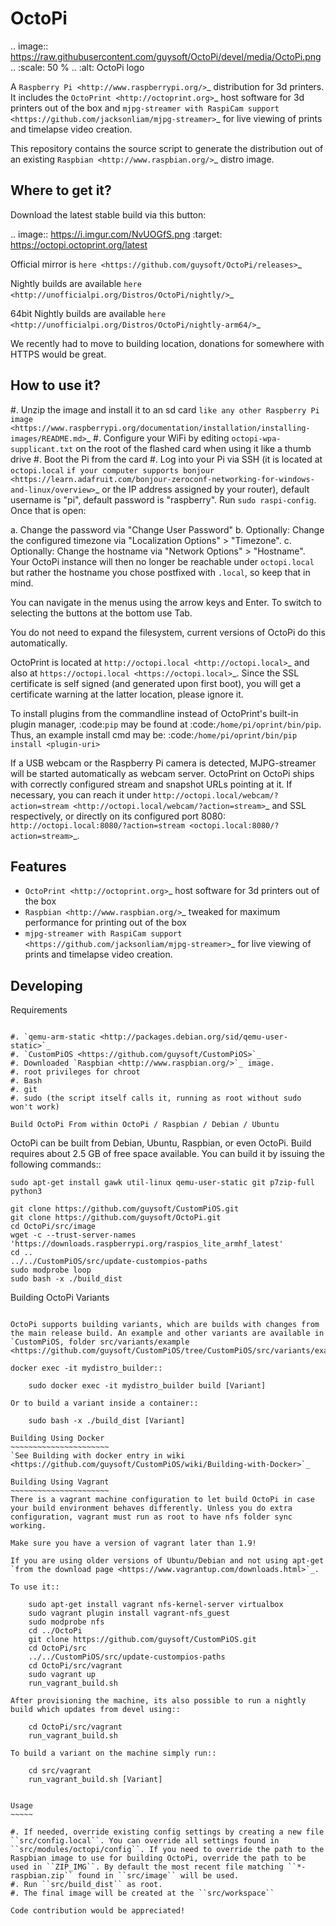 OctoPi
======

.. image:: https://raw.githubusercontent.com/guysoft/OctoPi/devel/media/OctoPi.png
.. :scale: 50 %
.. :alt: OctoPi logo

A `Raspberry Pi <http://www.raspberrypi.org/>`_ distribution for 3d printers. It includes the `OctoPrint <http://octoprint.org>`_ host software for 3d printers out of the box and `mjpg-streamer with RaspiCam support <https://github.com/jacksonliam/mjpg-streamer>`_ for live viewing of prints and timelapse video creation.

This repository contains the source script to generate the distribution out of an existing `Raspbian <http://www.raspbian.org/>`_ distro image.

Where to get it?
----------------

Download the latest stable build via this button:

.. image:: https://i.imgur.com/NvUOGfS.png
   :target: https://octopi.octoprint.org/latest

Official mirror is `here <https://github.com/guysoft/OctoPi/releases>`_

Nightly builds are available `here <http://unofficialpi.org/Distros/OctoPi/nightly/>`_

64bit Nightly builds are available `here <http://unofficialpi.org/Distros/OctoPi/nightly-arm64/>`_

We recently had to move to building location, donations for somewhere with HTTPS would be great.

How to use it?
--------------

#. Unzip the image and install it to an sd card `like any other Raspberry Pi image <https://www.raspberrypi.org/documentation/installation/installing-images/README.md>`_
#. Configure your WiFi by editing ``octopi-wpa-supplicant.txt`` on the root of the flashed card when using it like a thumb drive
#. Boot the Pi from the card
#. Log into your Pi via SSH (it is located at ``octopi.local`` `if your computer supports bonjour <https://learn.adafruit.com/bonjour-zeroconf-networking-for-windows-and-linux/overview>`_ or the IP address assigned by your router), default username is "pi", default password is "raspberry". Run ``sudo raspi-config``. Once that is open:

   a. Change the password via "Change User Password"
   b. Optionally: Change the configured timezone via "Localization Options" > "Timezone".
   c. Optionally: Change the hostname via "Network Options" > "Hostname". Your OctoPi instance will then no longer be reachable under ``octopi.local`` but rather the hostname you chose postfixed with ``.local``, so keep that in mind.
  
   You can navigate in the menus using the arrow keys and Enter. To switch to selecting the buttons at the bottom use Tab.
   
   You do not need to expand the filesystem, current versions of OctoPi do this automatically.

OctoPrint is located at `http://octopi.local <http://octopi.local>`_ and also at `https://octopi.local <https://octopi.local>`_. Since the SSL certificate is self signed (and generated upon first boot), you will get a certificate warning at the latter location, please ignore it.

To install plugins from the commandline instead of OctoPrint's built-in plugin manager, :code:`pip` may be found at :code:`/home/pi/oprint/bin/pip`.  Thus, an example install cmd may be:  :code:`/home/pi/oprint/bin/pip install <plugin-uri>`

If a USB webcam or the Raspberry Pi camera is detected, MJPG-streamer will be started automatically as webcam server. OctoPrint on OctoPi ships with correctly configured stream and snapshot URLs pointing at it. If necessary, you can reach it under `http://octopi.local/webcam/?action=stream <http://octopi.local/webcam/?action=stream>`_ and SSL respectively, or directly on its configured port 8080: `http://octopi.local:8080/?action=stream <octopi.local:8080/?action=stream>`_.


Features
--------

* `OctoPrint <http://octoprint.org>`_ host software for 3d printers out of the box
* `Raspbian <http://www.raspbian.org/>`_ tweaked for maximum performance for printing out of the box
* `mjpg-streamer with RaspiCam support <https://github.com/jacksonliam/mjpg-streamer>`_ for live viewing of prints and timelapse video creation.

Developing
----------

Requirements
~~~~~~~~~~~~

#. `qemu-arm-static <http://packages.debian.org/sid/qemu-user-static>`_
#. `CustomPiOS <https://github.com/guysoft/CustomPiOS>`_
#. Downloaded `Raspbian <http://www.raspbian.org/>`_ image.
#. root privileges for chroot
#. Bash
#. git
#. sudo (the script itself calls it, running as root without sudo won't work)

Build OctoPi From within OctoPi / Raspbian / Debian / Ubuntu
~~~~~~~~~~~~~~~~~~~~~~~~~~~~~~~~~~~~~~~~~~~~~~~~~~~~~~~~~~~~

OctoPi can be built from Debian, Ubuntu, Raspbian, or even OctoPi.
Build requires about 2.5 GB of free space available.
You can build it by issuing the following commands::

    sudo apt-get install gawk util-linux qemu-user-static git p7zip-full python3
    
    git clone https://github.com/guysoft/CustomPiOS.git
    git clone https://github.com/guysoft/OctoPi.git
    cd OctoPi/src/image
    wget -c --trust-server-names 'https://downloads.raspberrypi.org/raspios_lite_armhf_latest'
    cd ..
    ../../CustomPiOS/src/update-custompios-paths
    sudo modprobe loop
    sudo bash -x ./build_dist
    
Building OctoPi Variants
~~~~~~~~~~~~~~~~~~~~~~~~

OctoPi supports building variants, which are builds with changes from the main release build. An example and other variants are available in `CustomPiOS, folder src/variants/example <https://github.com/guysoft/CustomPiOS/tree/CustomPiOS/src/variants/example>`_.

docker exec -it mydistro_builder::

    sudo docker exec -it mydistro_builder build [Variant]

Or to build a variant inside a container::

    sudo bash -x ./build_dist [Variant]
    
Building Using Docker
~~~~~~~~~~~~~~~~~~~~~~
`See Building with docker entry in wiki <https://github.com/guysoft/CustomPiOS/wiki/Building-with-Docker>`_
    
Building Using Vagrant
~~~~~~~~~~~~~~~~~~~~~~
There is a vagrant machine configuration to let build OctoPi in case your build environment behaves differently. Unless you do extra configuration, vagrant must run as root to have nfs folder sync working.

Make sure you have a version of vagrant later than 1.9!

If you are using older versions of Ubuntu/Debian and not using apt-get `from the download page <https://www.vagrantup.com/downloads.html>`_.

To use it::
    
    sudo apt-get install vagrant nfs-kernel-server virtualbox
    sudo vagrant plugin install vagrant-nfs_guest
    sudo modprobe nfs
    cd ../OctoPi
    git clone https://github.com/guysoft/CustomPiOS.git    
    cd OctoPi/src
    ../../CustomPiOS/src/update-custompios-paths
    cd OctoPi/src/vagrant
    sudo vagrant up
    run_vagrant_build.sh

After provisioning the machine, its also possible to run a nightly build which updates from devel using::

    cd OctoPi/src/vagrant
    run_vagrant_build.sh
    
To build a variant on the machine simply run::

    cd src/vagrant
    run_vagrant_build.sh [Variant]
    

Usage
~~~~~

#. If needed, override existing config settings by creating a new file ``src/config.local``. You can override all settings found in ``src/modules/octopi/config``. If you need to override the path to the Raspbian image to use for building OctoPi, override the path to be used in ``ZIP_IMG``. By default the most recent file matching ``*-raspbian.zip`` found in ``src/image`` will be used.
#. Run ``src/build_dist`` as root.
#. The final image will be created at the ``src/workspace``

Code contribution would be appreciated!

